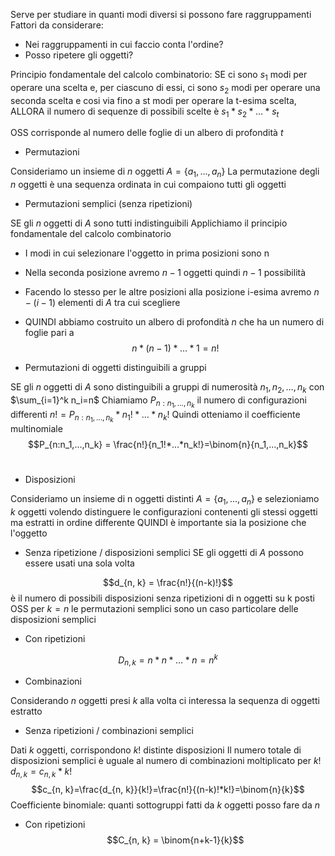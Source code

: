 Serve per studiare in quanti modi diversi si possono fare raggruppamenti
Fattori da considerare:
- Nei raggruppamenti in cui faccio conta l'ordine?
- Posso ripetere gli oggetti?

Principio fondamentale del calcolo combinatorio: SE ci sono $s_1$ modi per operare una scelta e, per ciascuno di essi, ci sono $s_2$ modi per operare una seconda scelta e cosi via fino a st modi per operare la t-esima scelta, ALLORA il numero di sequenze di possibili scelte è $s_1 * s_2 * … * s_t$

OSS corrisponde al numero delle foglie di un albero di profondità $t$
- Permutazioni

Consideriamo un insieme di $n$ oggetti $A = \{a_1, …, a_n\}$
La permutazione degli $n$ oggetti è una sequenza ordinata in cui compaiono tutti gli oggetti

- Permutazioni semplici (senza ripetizioni)

SE gli $n$ oggetti di $A$ sono tutti indistinguibili
Applichiamo il principio fondamentale del calcolo combinatorio
- I modi in cui selezionare l'oggetto in prima posizioni sono n
- Nella seconda posizione avremo $n-1$ oggetti quindi $n-1$ possibilità
- Facendo lo stesso per le altre posizioni alla posizione i-esima avremo $n-(i-1)$ elementi di $A$ tra cui scegliere
- QUINDI abbiamo costruito un albero di profondità $n$ che ha un numero di foglie pari a $$n * (n-1) * … * 1 = n!$$

- Permutazioni di oggetti distinguibili a gruppi

SE gli $n$ oggetti di $A$ sono distinguibili a gruppi di numerosità $n_1, n_2, …, n_k$ con $\sum_{i=1}^k n_i=n$
Chiamiamo $P_{n:n_1,...,n_k}$ il numero di configurazioni differenti 
$n! = P_{n:n_1,...,n_k}*n_1!*…*n_k!$
Quindi otteniamo il coefficiente multinomiale
$$P_{n:n_1,...,n_k} = \frac{n!}{n_1!*…*n_k!}=\binom{n}{n_1,...,n_k}$$ 

- Disposizioni

Consideriamo un insieme di n oggetti distinti $A=\{a_1, …, a_n\}$ e selezioniamo $k$ oggetti volendo distinguere le configurazioni contenenti gli stessi oggetti ma estratti in ordine differente
QUINDI è importante sia la posizione che l'oggetto

- Senza ripetizione / disposizioni semplici SE gli oggetti di $A$ possono essere usati una sola volta

$$d_{n, k} = \frac{n!}{(n-k)!}$$
è il numero di possibili disposizioni senza ripetizioni di n oggetti su k posti
OSS per $k=n$ le permutazioni semplici sono un caso particolare delle disposizioni semplici

- Con ripetizioni

$$D_{n, k} = n * n * … * n = n^k$$

- Combinazioni

Considerando $n$ oggetti presi $k$ alla volta ci interessa la sequenza di oggetti estratto

- Senza ripetizioni / combinazioni semplici

Dati $k$ oggetti, corrispondono $k!$ distinte disposizioni
Il numero totale di disposizioni semplici è uguale al numero di combinazioni moltiplicato per $k!$
$d_{n, k} = c_{n, k} * k!$
$$c_{n, k}=\frac{d_{n, k}}{k!}=\frac{n!}{(n-k)!*k!}=\binom{n}{k}$$
Coefficiente binomiale: quanti sottogruppi fatti da $k$ oggetti posso fare da $n$ 

- Con ripetizioni
$$C_{n, k} = \binom{n+k-1}{k}$$